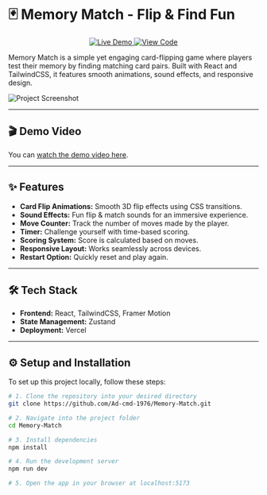 # 🃏 Memory Match - Flip & Find Fun  

<p align="center">
  <a href="https://memory-match-six.vercel.app/" target="_blank">
    <img src="https://img.shields.io/badge/Live%20Demo-3393FF?style=for-the-badge&logo=vercel&logoColor=white" alt="Live Demo" />
  </a>
  <a href="https://github.com/Ad-cmd-1976/Memory-Match.git" target="_blank">
    <img src="https://img.shields.io/badge/View%20Code-181717?style=for-the-badge&logo=github&logoColor=white" alt="View Code" />
  </a>
</p>  

Memory Match is a simple yet engaging card-flipping game where players test their memory by finding matching card pairs. Built with React and TailwindCSS, it features smooth animations, sound effects, and responsive design.  

![Project Screenshot](https://github.com/user-attachments/assets/1a62e5c9-d9fb-4e2d-a147-efe13eddcbc2)  

---

## 🎬 Demo Video

You can [watch the demo video here](demo/Demo-Memory-Match.mp4).

---

## ✨ Features  

- **Card Flip Animations:** Smooth 3D flip effects using CSS transitions.  
- **Sound Effects:** Fun flip & match sounds for an immersive experience.  
- **Move Counter:** Track the number of moves made by the player.  
- **Timer:** Challenge yourself with time-based scoring.  
- **Scoring System:** Score is calculated based on moves.  
- **Responsive Layout:** Works seamlessly across devices.  
- **Restart Option:** Quickly reset and play again.  

---

## 🛠️ Tech Stack  

- **Frontend:** React, TailwindCSS, Framer Motion  
- **State Management:** Zustand  
- **Deployment:** Vercel  

---

## ⚙️ Setup and Installation  

To set up this project locally, follow these steps:  

```sh
# 1. Clone the repository into your desired directory
git clone https://github.com/Ad-cmd-1976/Memory-Match.git

# 2. Navigate into the project folder
cd Memory-Match

# 3. Install dependencies
npm install

# 4. Run the development server
npm run dev

# 5. Open the app in your browser at localhost:5173
